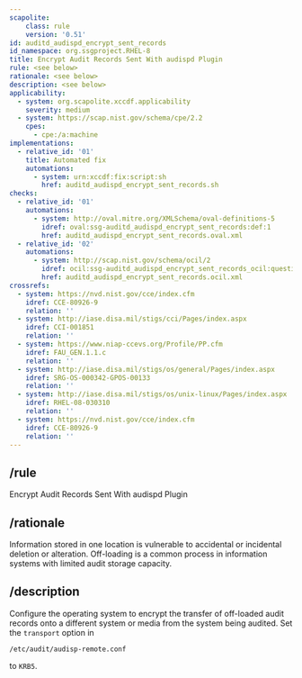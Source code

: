 ```yaml
---
scapolite:
    class: rule
    version: '0.51'
id: auditd_audispd_encrypt_sent_records
id_namespace: org.ssgproject.RHEL-8
title: Encrypt Audit Records Sent With audispd Plugin
rule: <see below>
rationale: <see below>
description: <see below>
applicability:
  - system: org.scapolite.xccdf.applicability
    severity: medium
  - system: https://scap.nist.gov/schema/cpe/2.2
    cpes:
      - cpe:/a:machine
implementations:
  - relative_id: '01'
    title: Automated fix
    automations:
      - system: urn:xccdf:fix:script:sh
        href: auditd_audispd_encrypt_sent_records.sh
checks:
  - relative_id: '01'
    automations:
      - system: http://oval.mitre.org/XMLSchema/oval-definitions-5
        idref: oval:ssg-auditd_audispd_encrypt_sent_records:def:1
        href: auditd_audispd_encrypt_sent_records.oval.xml
  - relative_id: '02'
    automations:
      - system: http://scap.nist.gov/schema/ocil/2
        idref: ocil:ssg-auditd_audispd_encrypt_sent_records_ocil:questionnaire:1
        href: auditd_audispd_encrypt_sent_records.ocil.xml
crossrefs:
  - system: https://nvd.nist.gov/cce/index.cfm
    idref: CCE-80926-9
    relation: ''
  - system: http://iase.disa.mil/stigs/cci/Pages/index.aspx
    idref: CCI-001851
    relation: ''
  - system: https://www.niap-ccevs.org/Profile/PP.cfm
    idref: FAU_GEN.1.1.c
    relation: ''
  - system: http://iase.disa.mil/stigs/os/general/Pages/index.aspx
    idref: SRG-OS-000342-GPOS-00133
    relation: ''
  - system: http://iase.disa.mil/stigs/os/unix-linux/Pages/index.aspx
    idref: RHEL-08-030310
    relation: ''
  - system: https://nvd.nist.gov/cce/index.cfm
    idref: CCE-80926-9
    relation: ''
---
```



## /rule

Encrypt Audit Records Sent With audispd Plugin

## /rationale

Information
stored in one location is vulnerable to accidental or incidental
deletion or alteration. Off-loading is a common process in information
systems with limited audit storage capacity.

## /description

Configure
the operating system to encrypt the transfer of off-loaded audit records
onto a different system or media from the system being audited. Set the
`transport` option in

``` 
/etc/audit/audisp-remote.conf
```

to `KRB5`.
